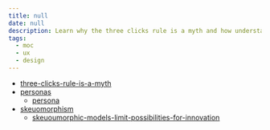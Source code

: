 ```yaml
---
title: null
date: null
description: Learn why the three clicks rule is a myth and how understanding personas and avoiding skeuomorphic designs can boost innovation and improve user experience.
tags:
  - moc
  - ux
  - design
---
```


- [three-clicks-rule-is-a-myth]()
- [personas]()
  - [persona]()
- [skeuomorphism]()
  - [skeuoumorphic-models-limit-possibilities-for-innovation]()
